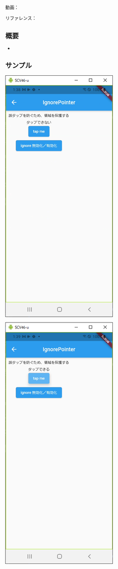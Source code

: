 #

動画：

リファレンス：

## 概要

-

## サンプル

![image-20210915013852795](img/%2376_IgnorePointer/image-20210915013852795.png)

![image-20210915013900825](img/%2376_IgnorePointer/image-20210915013900825.png)

